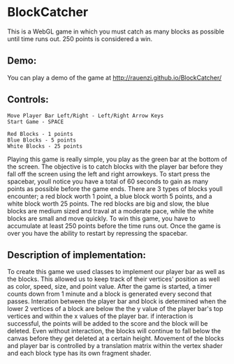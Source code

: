 # BlockCatcher
This is a WebGL game in which you must catch as many blocks as possible until time runs out. 250 points is considered a win.

## Demo:

You can play a demo of the game at http://rauenzi.github.io/BlockCatcher/

## Controls:

	Move Player Bar Left/Right - Left/Right Arrow Keys
	Start Game - SPACE
		
	Red Blocks - 1 points
	Blue Blocks - 5 points
	White Blocks - 25 points

Playing this game is really simple, you play as the green bar at the bottom of the screen. The objective
is to catch blocks with the player bar before they fall off the screen using the left and right arrowkeys. To start press the
spacebar, youll notice you have a total of 60 seconds to gain as many points as possible before the game ends. There are 3
types of blocks youll encounter; a red block worth 1 point, a blue block worth 5 points, and a white block worth 25 points.
The red blocks are big and slow, the blue blocks are medium sized and traval at a moderate pace, while the white blocks are
small and move quickly. To win this game, you have to accumulate at least 250 points before the time runs out. Once the game
is over you have the ability to restart by repressing the spacebar.

## Description of implementation:

To create this game we used classes to implement our player bar as well as the blocks. This allowed us to
keep track of their vertices' position as well as color, speed, size, and point value. After the game is started, a timer
counts down from 1 minute and a block is generated every second that passes. Interation between the player bar and block
is determined when the lower 2 vertices of a block are below the the y value of the player bar's top vertices and within
the x values of the player bar. if interaction is successful, the points will be added to the score and the block will be
deleted. Even without interaction, the blocks will continue to fall below the canvas before they get deleted at a certain
height. Movement of the blocks and player bar is controlled by a translation matrix within the vertex shader and each block
type has its own fragment shader.
